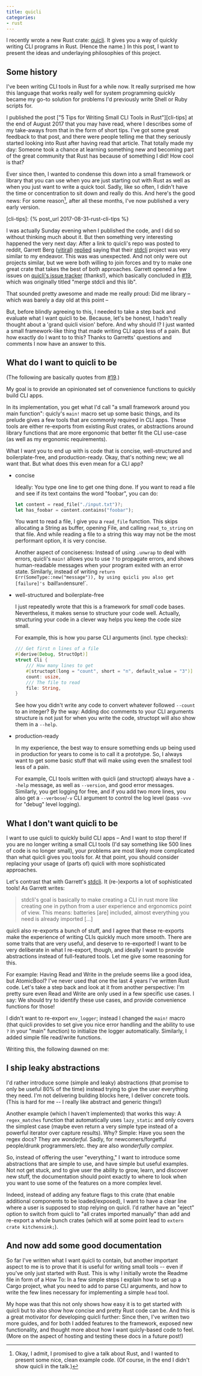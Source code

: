 ```yaml
---
title: quicli
categories:
- rust
---
```

I recently wrote a new Rust crate: [quicli].
It gives you a way of quickly writing CLI programs in Rust.
(Hence the name.)
In this post,
I want to present the ideas and underlaying philosophies of this project.

[quicli]: https://github.com/killercup/quicli

## Some history

I've been writing CLI tools in Rust for a while now.
It really surprised me how this language
that works really well for system programming
quickly became my go-to solution for problems
I'd previously write Shell or Ruby scripts for.

I published the post
["5 Tips for Writing Small CLI Tools in Rust"][cli-tips]
at the end of August 2017
that you may have read,
where I describes some of my take-aways from that
in the form of short tips.
I've got some great feedback to that post,
and there were people telling me
that they seriously started looking into Rust
after having read that article.
That totally made my day:
Someone took a chance at learning something new
and becoming part of the great community that Rust has
because of something I did!
How cool is that?

Ever since then,
I wanted to condense this down into a small framework or library
that you can use when you are just starting out with Rust
as well as when you just want to write a quick tool.
Sadly, like so often,
I didn't have the time or concentration
to sit down and really do this.
And here's the good news:
For some reason[^9e-talk],
after all these months,
I've now published a very early version.

[cli-tips]: {% post_url 2017-08-31-rust-cli-tips %}

[^9e-talk]: Okay, I admit, I promised to give a talk about Rust, and I wanted to present some nice, clean example code. (Of course, in the end I didn't show quicli in the talk.)

I was actually Sunday evening
when I published the code,
and I did so without thinking much about it.
But then something very interesting happened the very next day:
After a link to quicli's repo was posted to reddit,
Garrett Berg ([vitiral]) [replied] saying that
their [stdcli] project was very similar to my endeavor.
This was was unexpected.
And not only were out projects similar,
but we were both willing to join forces
and try to make one great crate
that takes the best of both approaches.
Garrett opened a few issues on [quicli's issue tracker][issues] (thanks!),
which basically concluded in [#19],
which was originally titled
"merge stdcli and this lib".

[vitiral]: https://github.com/vitiral
[replied]: https://www.reddit.com/r/rust/comments/7s3zsd/quicli_quickly_build_cool_cli_apps_in_rust/dt28i2b/
[stdcli]: https://github.com/vitiral/stdcli
[issues]: https://github.com/killercup/quicli/issues
[#19]: https://github.com/killercup/quicli/issues/19

That sounded pretty awesome and made me really proud:
Did me library
– which was barely a day old at this point –

But, before blindly agreeing to this,
I needed to take a step back
and evaluate what I want quicli to be.
Because, let's be honest,
I hadn't really thought about a 'grand quicli vision'
before.
And why should I?
I just wanted a small framework-like thing
that made writing CLI apps less of a pain.
But how exactly do I want to to this?
Thanks to Garretts' questions and comments
I now have an answer to this.

## What do I want to quicli to be

(The following are basically quotes from [#19].)

My goal is to provide
an opinionated set
of convenience functions
to quickly build CLI apps.

In its implementation,
you get what I'd call
"a small framework around you main function":
quicly's `main!` macro set up some basic things,
and its prelude gives a few tools
that are commonly required in CLI apps.
These tools are either re-exports from existing Rust crates,
or abstractions around library functions that are more ergonomic
that better fit the CLI use-case
(as well as my ergonomic requirements).

What I want you to end up with is code that is
concise,
well-structured and boilerplate-free,
and production-ready.
Okay, that's nothing new; we all want that.
But what does this even mean for a CLI app?

- concise

	Ideally: You type one line to get one thing done.
	If you want to read a file
	and see if its text contains the word "foobar",
	you can do:

	```rust
	let content = read_file("./input.txt")?;
	let has_foobar = content.contains("foobar");
	```
	
	You want to read a file, I give you a `read_file` function.
	This skips allocating a String as buffer, opening File, and calling `read_to_string` on that file.
	And while reading a file to a string this way may not be the most performant option,
	it is very concise.
	
	Another aspect of conciseness:
	Instead of using `.unwrap` to deal with errors,
	quicli's `main!` allows you to use `?` to propagate errors,
	and shows human-readable messages when your program exited with an error state.
	Similarly, instead of
	writing `return Err(SomeType::new("message")),
	by using quicli you also get [failure]'s `bail!` and `ensure!`.
	
- well-structured and boilerplate-free

	I just repeatedly wrote that this is a framework for _small_ code bases.
	Nevertheless, it makes sense to structure your code well.
	Actually, structuring your code in a clever way helps you keep the code size small.
	
	For example, this is how you parse CLI arguments (incl. type checks):
	
	```rust
	/// Get first n lines of a file
	#[derive(Debug, StructOpt)]
	struct Cli {
	    /// How many lines to get
	    #[structopt(long = "count", short = "n", default_value = "3")]
        count: usize,
        /// The file to read
	    file: String,
    }
    ```

	See how you didn't write any code to convert whatever followed `--count` to an integer?
	By the way:
	Adding doc comments to your CLI arguments structure is not just for when you write the code,
	structopt will also show them in a `--help`.

- production-ready

	In my experience,
	the best way to ensure something ends up being used in production for years to come
	is to call it a prototype.
	So, I always want to get some basic stuff that will make using even the smallest tool less of a pain.

	For example, CLI tools written with quicli (and structopt)
	always have a `--help` message,
	as well as `--version`,
	and good error messages.
	Similarly, you get logging for free,
	and if you add two more lines,
	you also get a `--verbose`/`-v` CLI argument to control the log level
	(pass `-vvv` for "debug" level logging).
	
[failure]: https://docs.rs/failure

## What I don't want quicli to be

I want to use quicli to quickly build CLI apps
– And I want to stop there!
If you are no longer writing a small CLI tools
(I'd say something like 500 lines of code is no longer small),
your problems are most likely more complicated
than what quicli gives you tools for.
At that point,
you should consider replacing your usage of (parts of) quicli
with more sophisticated approaches.

Let's contrast that with Garrett's [stdcli].
It (re-)exports a lot of sophisticated tools!
As Garrett writes:

> stdcli's goal is basically to make creating a CLI in rust more like creating one in python from a user experience and ergonomics point of view.
> This means:
> batteries [are] included,
> almost everything you need is already imported […]

quicli also re-exports a bunch of stuff,
and I agree that these re-exports make the experience of writing CLIs quickly much more smooth.
There are some traits that are very useful, and deserve to re-exported!
I want to be very deliberate in what I re-export, though,
and ideally I want to provide abstractions instead of full-featured tools.
Let me give some reasoning for this.

For example:
Having Read and Write in the prelude seems like a good idea, but AtomicBool?
I've never used that one the last 4 years I've written Rust code.
Let's take a step back and look at it from another perspective:
I'm pretty sure even Read and Write are only used in a few specific use cases.
I say: We should try to identify these use cases,
and provide convenience functions for those!

I didn't want to re-export `env_logger`;
instead I changed the `main!` macro
(that quicli provides to set give you nice error handling
and the ability to use `?` in your "main" function)
to initialize the logger automatically.
Similarly, I added simple file read/write functions.

Writing this, the following dawned on me:

## I ship leaky abstractions

I'd rather introduce some (simple and leaky) abstractions
(that promise to only be useful 80% of the time)
instead trying to give the user everything they need.
I'm not delivering building blocks here,
I deliver concrete tools.
(This is hard for me -- I really like abstract and generic things!)

Another example (which I haven't implemented) that works this way:
A `regex_matches` function
that automatically uses `lazy_static` and only covers the simplest case
(maybe even return a very simple type
instead of a powerful iterator over capture results).
Why?
Simple: Have you seen the regex docs?
They are _wonderful._
Sadly, for newcomers/forgetful people/drunk programmers/etc.
they are also _wonderfully complex._

So, instead of offering the user "everything,"
I want to introduce some abstractions that are simple to use,
and have simple but useful examples.
Not not get stuck,
and to give user the ability to grow, learn, and discover new stuff,
the documentation should point exactly to where to look
when you want to use some of the features on a more complex level.

Indeed, instead of adding any feature flags to this crate
(that enable additional components to be loaded/exposed),
I want to have a clear line
where a user is supposed to stop relying on quicli.
I'd rather have an "eject" option
to switch from quicli to "all crates imported manually"
than add and re-export a whole bunch crates
(which will at some point lead to `extern crate kitchensink;`).

## And now add some good documentation

So far I've written what I want quicli to contain,
but another important aspect to me is to prove that it is useful
for writing small tools
-- even if you've only just started with Rust.
This is why I initially wrote the Readme file
in form of a How To:
In a few simple steps I explain
how to set up a Cargo project,
what you need to add to parse CLI arguments,
and how to write the few lines necessary
for implementing a simple `head` tool.

My hope was that this not only shows
how easy it is to get started with quicli
but to also show how concise and pretty Rust code can be.
And this is a great motivator for developing quicli further:
Since then, I've written two more guides,
and for both I added features to the framework,
exposed new functionality,
and thought more about how I want quicly-based code to feel.
(More on the aspect of hosting and testing these docs in a future post!)
